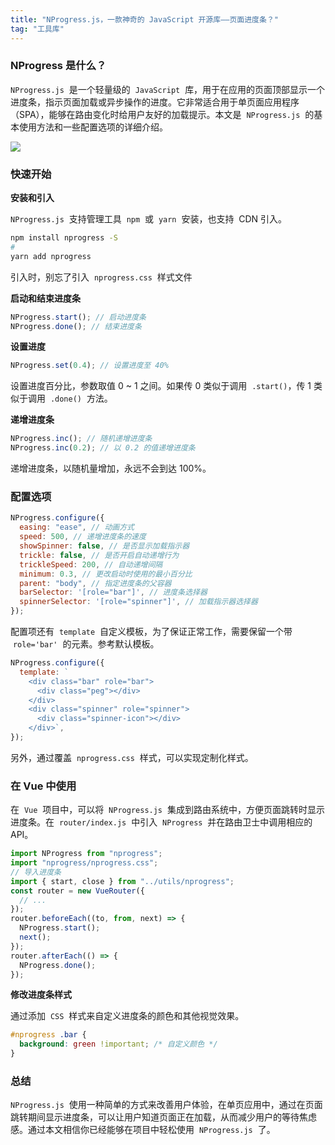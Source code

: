 ```yaml
---
title: "NProgress.js，一款神奇的 JavaScript 开源库——页面进度条？"
tag: "工具库"
---
```


### NProgress 是什么？

`NProgress.js`  是一个轻量级的  `JavaScript`  库，用于在应用的页面顶部显示一个进度条，指示页面加载或异步操作的进度。它非常适合用于单页面应用程序（SPA），能够在路由变化时给用户友好的加载提示。本文是  `NProgress.js`  的基本使用方法和一些配置选项的详细介绍。

<img src="../imgs/57/01.gif" />

### 快速开始

**安装和引入**

`NProgress.js`  支持管理工具  `npm`  或  `yarn`  安装，也支持  CDN 引入。

```sh
npm install nprogress -S
#
yarn add nprogress
```

引入时，别忘了引入  `nprogress.css`  样式文件

**启动和结束进度条**

```js
NProgress.start(); // 启动进度条
NProgress.done(); // 结束进度条
```

**设置进度**

```js
NProgress.set(0.4); // 设置进度至 40%
```

设置进度百分比，参数取值 0 ~ 1 之间。如果传 0 类似于调用  `.start()`，传 1 类似于调用  `.done()`  方法。

**递增进度条**

```js
NProgress.inc(); // 随机递增进度条
NProgress.inc(0.2); // 以 0.2 的值递增进度条
```

递增进度条，以随机量增加，永远不会到达 100%。

### 配置选项

```js
NProgress.configure({
  easing: "ease", // 动画方式
  speed: 500, // 递增进度条的速度
  showSpinner: false, // 是否显示加载指示器
  trickle: false, // 是否开启自动递增行为
  trickleSpeed: 200, // 自动递增间隔
  minimum: 0.3, // 更改启动时使用的最小百分比
  parent: "body", // 指定进度条的父容器
  barSelector: '[role="bar"]', // 进度条选择器
  spinnerSelector: '[role="spinner"]', // 加载指示器选择器
});
```

配置项还有  `template`  自定义模板，为了保证正常工作，需要保留一个带  `role='bar'`  的元素。参考默认模板。

```js
NProgress.configure({
  template: `
    <div class="bar" role="bar">
      <div class="peg"></div>
    </div>
    <div class="spinner" role="spinner">
      <div class="spinner-icon"></div>
    </div>`,
});
```

另外，通过覆盖  `nprogress.css`  样式，可以实现定制化样式。

### 在 Vue 中使用

在  `Vue`  项目中，可以将  `NProgress.js`  集成到路由系统中，方便页面跳转时显示进度条。在  `router/index.js`  中引入  `NProgress`  并在路由卫士中调用相应的 API。

```js
import NProgress from "nprogress";
import "nprogress/nprogress.css";
// 导入进度条
import { start, close } from "../utils/nprogress";
const router = new VueRouter({
  // ...
});
router.beforeEach((to, from, next) => {
  NProgress.start();
  next();
});
router.afterEach(() => {
  NProgress.done();
});
```

**修改进度条样式**

通过添加  `CSS`  样式来自定义进度条的颜色和其他视觉效果。

```css
#nprogress .bar {
  background: green !important; /* 自定义颜色 */
}
```

### 总结

`NProgress.js`  使用一种简单的方式来改善用户体验，在单页应用中，通过在页面跳转期间显示进度条，可以让用户知道页面正在加载，从而减少用户的等待焦虑感。通过本文相信你已经能够在项目中轻松使用  `NProgress.js`  了。
